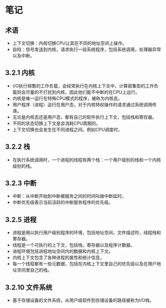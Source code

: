 # 笔记

## 术语

- 上下文切换：内核切换CPU让其在不同的地址空间上操作。
- 自陷：信号发送到内核，请求执行一段系统程序，包括系统调用，处理器异常以及中断。

## 3.2.1 内核

- I/O执行频繁的工作负载，会经常执行在内核上下文中，计算密集型的工作负载则会尽量的不打扰到内核，因此他们能不中断的在CPU上运行。
- 内核是唯一运行在特殊CPU模式的程序，被称为内核态。
- 用户程序（进程）运行在用户态，对于内核特权操作的请求通过系统调用传递。
- 无论是内核态还是用户态，都有自己的软件执行上下文，包括栈和寄存器。
- 不同的状态切换上下文是会消耗CPU周期的。
- 上下文切换也会发生在不同进程之间。例如CPU调度时。

## 3.2.2 栈

- 在执行系统调用时，一个进程的线程有两个栈：一个用户级别的栈和一个内核级别的栈。

## 3.2.3 中断

- 中断：从中断开始到中断被服务之间的时间叫做中断延时。
- 中断优先级表示当前活跃的中断服务程序的优先级。

## 3.2.5 进程

- 进程是用以执行用户级别程序的环境，包括地址空间，文件描述符，线程栈和寄存器。
- 线程是一个可执行的上下文，包括栈，寄存器以及程序计数器。
- 进程环境包括进程地址空间内的数据和内核上下文。
- 内核上下文包含了各种进程的属性和统计信息。
- 每一个线程都有一些元数据，包括在内核上下文里自己的优先级以及在用户地址空间里自己的栈。

## 3.2.10 文件系统

- 基于存储设备的文件系统，从用户级软件到存储设备的路径被称为I/O栈。
